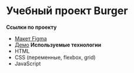 # Учебный проект Burger
**Ссылки по проекту**
- [Макет Figma](https://www.figma.com/design/8muxUNt1PwGH5byQR6LZG8/Burgers-Menu-Responsive?node-id=0-1&t=YauUGK92jxSIwaPl-1)
- [Демо](https://xgorrokx.github.io/burger/)
**Используемые технологии**
- HTML
- CSS (переменные, flexbox, grid)
- JavaScript